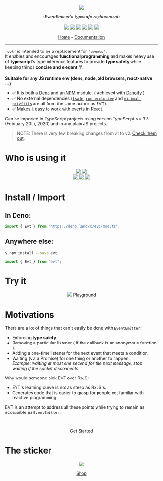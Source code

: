 <p align="center">
    <img src="https://user-images.githubusercontent.com/6702424/76674598-91ebfc00-65b1-11ea-88df-eb43f04f3cce.png">
</p>
<p align="center">
    💧<i>EventEmitter's typesafe replacement</i>💧
    <br>
    <br>
    <a href="https://github.com/garronej/evt/actions">
      <img src="https://github.com/garronej/evt/workflows/ci/badge.svg?branch=main">
    </a>
    <a href="https://www.npmjs.com/package/evt">
      <img src="https://img.shields.io/npm/v/evt?logo=npm">
    </a>
    <a href="https://deno.land/x/evt">
        <img src="https://img.shields.io/badge/deno-module-informational?logo=deno">
    </a>
    <a href="https://bundlephobia.com/package/evt">
      <img src="https://img.shields.io/bundlephobia/minzip/evt">
    </a>
    <a href="https://www.npmjs.com/package/evt">
      <img src="https://img.shields.io/npm/dm/evt">
    </a>
    <a href="https://github.com/garronej/evt/blob/main/LICENSE">
      <img src="https://img.shields.io/npm/l/evt">
    </a>
</p>

</p>
<p align="center">
  <a href="https://www.evt.land">Home</a>
  -
  <a href="https://docs.evt.land">Documentation</a>
</p>

---

`'evt'` is intended to be a replacement for `'events'`.  
It enables and encourages **functional programming** and makes heavy use of **typescript**'s type inference features to provide **type safety** while keeping things **concise and elegant** 🍸.

<b>Suitable for any JS runtime env (deno, node, old browsers, react-native ...)</b>
- ✅ It is both a [Deno](https://deno.land/x/evt) and an [NPM](https://www.npmjs.com/evt) module. ( Achieved with [Denoify](https://github.com/garronej/denoify) ) 
- ✅ No external dependencies ([`tsafe`](https://github.com/garronej/tsafe), [`run-exclusive`](https://github.com/garronej/run_exclusive) and [`minimal-polyfills`](https://github.com/garronej/minimal_polyfills) are all from the same author as EVT).
- ✅ [Makes it easy to work with events in React](https://docs.evt.land/react-hooks).  

Can be imported in TypeScript projects using version TypeScript >= 3.8 (February 20th, 2020) and in any plain JS projects.

> NOTE: There is very few breaking changes from v1 to v2. [Check them out](https://docs.evt.land/v1-greater-than-v2).  

# Who is using it

<p align="center">
    <a href="https://connext.network">
        <img src="https://user-images.githubusercontent.com/6702424/84102640-4e1e5c80-aa11-11ea-9d13-df0a65c8cdaf.png">
    </a>
    <a href="https://www.semasim.com">
        <img src="https://user-images.githubusercontent.com/6702424/84102785-aead9980-aa11-11ea-915b-5c4a5282c44e.png"> 
    </a>
    <br>
    <a href="https://thegraph.com">
        <img src="https://user-images.githubusercontent.com/6702424/179356567-19e2ca0a-9797-4c82-8a45-7e1d0de896a9.png"> 
    </a>
    <a href="https://insee.fr">
        <img src="https://user-images.githubusercontent.com/6702424/117936881-a9358f00-b305-11eb-84b9-e61593632bdd.png"> 
    </a>
    <a href="https://www.etalab.gouv.fr/">
        <img src="https://user-images.githubusercontent.com/6702424/179345089-3aee6170-e7aa-4b38-adf1-f7d132aa7be4.png"> 
    </a>
</p>

# Install / Import

## In Deno:
```typescript
import { Evt } from "https://deno.land/x/evt/mod.ts";
```
## Anywhere else:
```bash
$ npm install --save evt
```
```typescript
import { Evt } from "evt"; 
```

# Try it

<p align="center">
    <img src="https://user-images.githubusercontent.com/6702424/179363007-582acf54-8f83-42ac-a062-562f8de40d14.gif">  
    <a href="https://stackblitz.com/edit/evt-playground-gfnidx?file=index.ts">Playground</a>
</p>

# Motivations

There are a lot of things that can't easily be done with `EventEmitter`:

* Enforcing **type safety**.
* Removing a particular listener ( if the callback is an anonymous function ).
* Adding a one-time listener for the next event that meets a condition.
* Waiting \(via a Promise\) for one thing or another to happen.  
_Example: waiting at most one second for the next message, stop waiting if the socket disconnects._

Why would someone pick EVT over RxJS:  

* EVT's learning curve is not as steep as RxJS's. 
* Generates code that is easier to grasp for people not familiar with reactive programming.

EVT is an attempt to address all these points while trying to remain as accessible as `EventEmitter`.  
  
</br>

<p align="center">
  <a href="https://evt.land">Get Started</a>
</p>

# The sticker

<p align="center">
    <img src="https://user-images.githubusercontent.com/6702424/90626180-e3607d00-e21a-11ea-9c88-82880ac9cedf.png">  
</p>
<p align="center">
    <a href="https://teespring.com/fr/evt-sticker">Shop</a>
</p>
